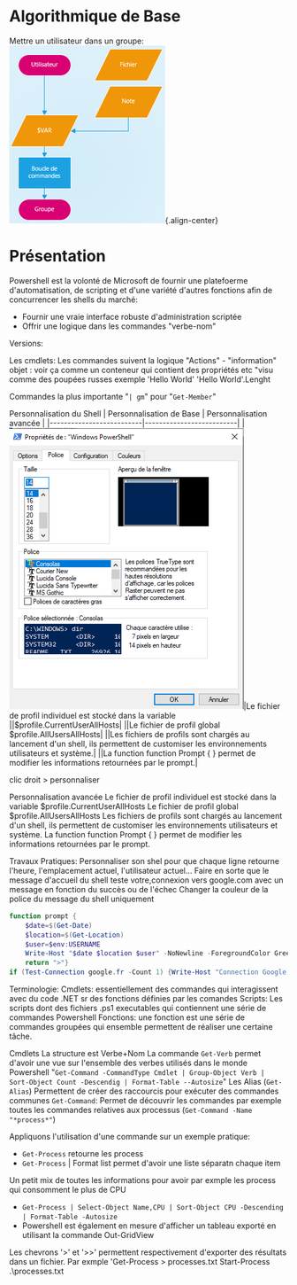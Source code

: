 <!-- TITLE: Powershell - Bases -->
<!-- SUBTITLE: Cours de base de Powershell -->

# Algorithmique de Base
Mettre un utilisateur dans un groupe:
![Algorithmique](/uploads/powershell/algorithmique.png "Algorithmique"){.align-center}

# Présentation
Powershell est la volonté de Microsoft de fournir une platefoerme d'automatisation, de scripting et d'une variété d'autres fonctions afin de concurrencer les shells du marché:
- Fournir une vraie interface robuste d'administration scriptée
- Offrir une logique dans les commandes "verbe-nom"

Versions:

Les cmdlets:
Les commandes suivent la logique "Actions" - "information"
objet : voir ça comme un conteneur qui contient des propriétés etc "visu comme des poupées russes
exemple 'Hello World'
'Hello World'.Lenght

Commandes la plus importante "`| gm`" pour "`Get-Member`"



Personnalisation du Shell
| Personnalisation de Base | Personnalisation avancée |
|--------------------------|--------------------------|
|![Personnalisation Powershell](/uploads/powershell/personnalisation-powershell.png "Personnalisation Powershell")|Le fichier de profil individuel est stocké dans la variable ||$profile.CurrentUserAllHosts|
||Le fichier de profil global $profile.AllUsersAllHosts|
||Les fichiers de profils sont chargés au lancement d'un shell, ils permettent de customiser les environnements utilisateurs et système.|
||La function function Prompt { } permet de modifier les informations retournées par le prompt.|

clic droit > personnaliser

Personnalisation avancée
Le fichier de profil individuel est stocké dans la variable $profile.CurrentUserAllHosts
Le fichier de profil global $profile.AllUsersAllHosts
Les fichiers de profils sont chargés au lancement d'un shell, ils permettent de customiser les environnements utilisateurs et système.
La function function Prompt { } permet de modifier les informations retournées par le prompt.

Travaux Pratiques:
Personnaliser son shel pour que chaque ligne retourne l'heure, l'emplacement actuel, l'utilisateur actuel...
Faire en sorte que le message d'accueil du shell teste votre,connexion vers google.com avec un message en fonction du succès ou de l'échec
Changer la couleur de la police du message du shell uniquement

```powershell
function prompt { 
    $date=$(Get-Date)
    $location=$(Get-Location)
    $user=$env:USERNAME
    Write-Host "$date $location $user" -NoNewline -ForegroundColor Green
    return ">"}
if (Test-Connection google.fr -Count 1) {Write-Host "Connection Google.fr OK"} else {Write-Host "Connection Google.fr NOK"}
```

Terminologie:
Cmdlets: essentiellement des commandes qui interagissent avec du code .NET sr des fonctions définies par les comandes
Scripts: Les scripts dont des fichiers .ps1 executables qui contiennent une série de commandes Powershell
Fonctions: une fonction est une série de commandes groupées qui ensemble permettent de réaliser une certaine tâche.

Cmdlets
La structure est Verbe+Nom
La commande `Get-Verb` permet d'avoir une vue sur l'ensemble des verbes utilisés dans le monde Powershell
"`Get-Command -CommandType Cmdlet | Group-Object Verb | Sort-Object Count -Descendig | Format-Table --Autosize`"
Les Alias (`Get-Alias`) Permettent de créer des raccourcis pour exécuter des commandes communes
`Get-Command`: Permet de découvrir les commandes par exemple toutes les commandes relatives aux processus (`Get-Command -Name "*process*"`)

Appliquons l'utilisation d'une commande sur un exemple pratique:
- `Get-Process` retourne les process
- `Get-Process` | Format list permet d'avoir une liste séparatn chaque item

Un petit mix de toutes les informations pour avoir par exmple les process qui consomment le plus de CPU
- `Get-Process | Select-Object Name,CPU | Sort-Object CPU -Descending | Format-Table -Autosize`
- Powershell est également en mesure d'afficher un tableau exporté en utilisant la commande Out-GridView

Les chevrons '>' et '>>' permettent respectivement d'exporter des résultats dans un fichier.
Par exmple 'Get-Process > processes.txt
Start-Process .\processes.txt
